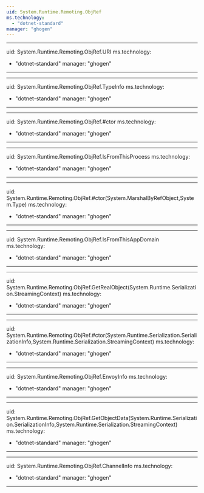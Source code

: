 ```yaml
---
uid: System.Runtime.Remoting.ObjRef
ms.technology: 
  - "dotnet-standard"
manager: "ghogen"
---
```


---
uid: System.Runtime.Remoting.ObjRef.URI
ms.technology: 
  - "dotnet-standard"
manager: "ghogen"
---

---
uid: System.Runtime.Remoting.ObjRef.TypeInfo
ms.technology: 
  - "dotnet-standard"
manager: "ghogen"
---

---
uid: System.Runtime.Remoting.ObjRef.#ctor
ms.technology: 
  - "dotnet-standard"
manager: "ghogen"
---

---
uid: System.Runtime.Remoting.ObjRef.IsFromThisProcess
ms.technology: 
  - "dotnet-standard"
manager: "ghogen"
---

---
uid: System.Runtime.Remoting.ObjRef.#ctor(System.MarshalByRefObject,System.Type)
ms.technology: 
  - "dotnet-standard"
manager: "ghogen"
---

---
uid: System.Runtime.Remoting.ObjRef.IsFromThisAppDomain
ms.technology: 
  - "dotnet-standard"
manager: "ghogen"
---

---
uid: System.Runtime.Remoting.ObjRef.GetRealObject(System.Runtime.Serialization.StreamingContext)
ms.technology: 
  - "dotnet-standard"
manager: "ghogen"
---

---
uid: System.Runtime.Remoting.ObjRef.#ctor(System.Runtime.Serialization.SerializationInfo,System.Runtime.Serialization.StreamingContext)
ms.technology: 
  - "dotnet-standard"
manager: "ghogen"
---

---
uid: System.Runtime.Remoting.ObjRef.EnvoyInfo
ms.technology: 
  - "dotnet-standard"
manager: "ghogen"
---

---
uid: System.Runtime.Remoting.ObjRef.GetObjectData(System.Runtime.Serialization.SerializationInfo,System.Runtime.Serialization.StreamingContext)
ms.technology: 
  - "dotnet-standard"
manager: "ghogen"
---

---
uid: System.Runtime.Remoting.ObjRef.ChannelInfo
ms.technology: 
  - "dotnet-standard"
manager: "ghogen"
---
